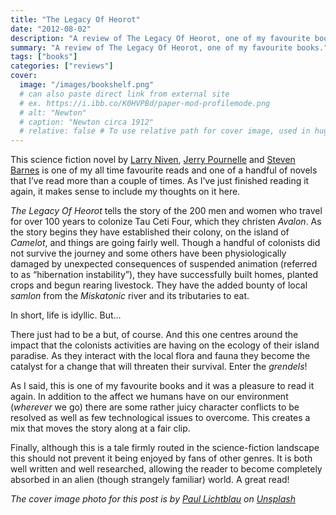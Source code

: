 ```yaml
---
title: "The Legacy Of Heorot"
date: "2012-08-02"
description: "A review of The Legacy Of Heorot, one of my favourite books."
summary: "A review of The Legacy Of Heorot, one of my favourite books."
tags: ["books"]
categories: ["reviews"]
cover:
  image: "/images/bookshelf.png"
  # can also paste direct link from external site
  # ex. https://i.ibb.co/K0HVPBd/paper-mod-profilemode.png
  # alt: "Newton"
  # caption: "Newton circa 1912"
  # relative: false # To use relative path for cover image, used in hugo Page-bundles
---
```


This science fiction novel by [Larry Niven](https://larryniven.net/), [Jerry Pournelle](http://www.jerrypournelle.com/) and [Steven Barnes](https://www.steven-barnes.com/) is one of my all time favourite reads and one of a handful of novels that I’ve read more than a couple of times. As I’ve just finished reading it again, it makes sense to include my thoughts on it here.

*The Legacy Of Heorot* tells the story of the 200 men and women who travel for over 100 years to colonize Tau Ceti Four, which they christen *Avalon*. As the story begins they have established their colony, on the island of *Camelot*, and things are going fairly well. Though a handful of colonists did not survive the journey and some others have been physiologically damaged by unexpected consequences of suspended animation (referred to as “hibernation instability”), they have successfully built homes, planted crops and begun rearing livestock. They have the added bounty of local *samlon* from the *Miskatonic* river and its tributaries to eat.

In short, life is idyllic. But…

There just had to be a but, of course. And this one centres around the impact that the colonists activities are having on the ecology of their island paradise. As they interact with the local flora and fauna they become the catalyst for a change that will threaten their survival. Enter the *grendels*!

As I said, this is one of my favourite books and it was a pleasure to read it again. In addition to the affect we humans have on our environment (*wherever* we go) there are some rather juicy character conflicts to be resolved as well as few technological issues to overcome. This creates a mix that moves the story along at a fair clip.

Finally, although this is a tale firmly routed in the science-fiction landscape this should not prevent it being enjoyed by fans of other genres. It is both well written and well researched, allowing the reader to become completely absorbed in an alien (though strangely familiar) world. A great read!

*The cover image photo for this post is by [Paul Lichtblau](https://unsplash.com/@laup?utm_content=creditCopyText&utm_medium=referral&utm_source=unsplash) on [Unsplash](https://unsplash.com/photos/a-book-shelf-filled-with-lots-of-books-dvULgNPJPak?utm_content=creditCopyText&utm_medium=referral&utm_source=unsplash)*
